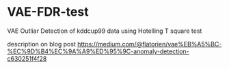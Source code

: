 # VAE-FDR-test
VAE Outliar Detection of kddcup99 data using Hotelling T square test

description on blog post
https://medium.com/@flatorien/vae%EB%A5%BC-%EC%9D%B4%EC%9A%A9%ED%95%9C-anomaly-detection-c630251f4f28
